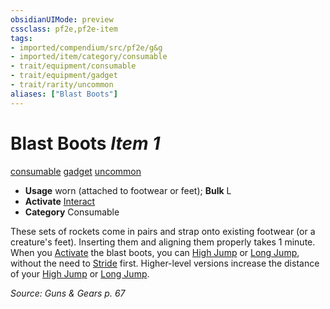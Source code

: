 ```yaml
---
obsidianUIMode: preview
cssclass: pf2e,pf2e-item
tags:
- imported/compendium/src/pf2e/g&g
- imported/item/category/consumable
- trait/equipment/consumable
- trait/equipment/gadget
- trait/rarity/uncommon
aliases: ["Blast Boots"]
---
```

# Blast Boots *Item 1*  
[consumable](consumable.md)  [gadget](gadget-g-g.md)  [uncommon](uncommon.md)  

- **Usage** worn (attached to footwear or feet); **Bulk** L
- **Activate** [Interact](interact.md)
- **Category** Consumable

These sets of rockets come in pairs and strap onto existing footwear (or a creature's feet). Inserting them and aligning them properly takes 1 minute. When you [Activate](activate-an-item.md) the blast boots, you can [High Jump](high-jump.md) or [Long Jump](long-jump.md), without the need to [Stride](stride.md) first. Higher-level versions increase the distance of your [High Jump](high-jump.md) or [Long Jump](long-jump.md).

*Source: Guns & Gears p. 67*